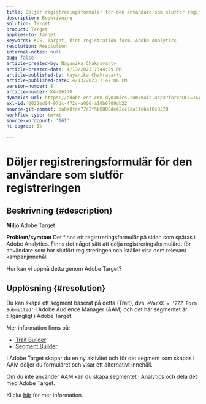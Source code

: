 ```yaml
---
title: Döljer registreringsformulär för den användare som slutför registreringen
description: Beskrivning
solution: Target
product: Target
applies-to: Target
keywords: KCS, Target, hide registration form, Adobe Analytics
resolution: Resolution
internal-notes: null
bug: false
article-created-by: Nayanika Chakravarty
article-created-date: 4/13/2023 7:44:59 PM
article-published-by: Nayanika Chakravarty
article-published-date: 4/13/2023 7:47:06 PM
version-number: 8
article-number: KA-16170
dynamics-url: https://adobe-ent.crm.dynamics.com/main.aspx?forceUCI=1&pagetype=entityrecord&etn=knowledgearticle&id=40db9ca7-33da-ed11-a7c7-6045bd0067ea
exl-id: 0022ed04-97dc-472c-a006-a19b6709db22
source-git-commit: ba6a8fda77e2f5b0808de42cc2da1febb10c0228
workflow-type: tm+mt
source-wordcount: '161'
ht-degree: 1%

---
```


# Döljer registreringsformulär för den användare som slutför registreringen

## Beskrivning {#description}

<b>Miljö</b>
Adobe Target

<b>Problem/symtom</b>
Det finns ett registreringsformulär på sidan som spåras i Adobe Analytics. Finns det något sätt att dölja registreringsformuläret för användare som har slutfört registreringen och istället visa dem relevant kampanjinnehåll.

Hur kan vi uppnå detta genom Adobe Target?


## Upplösning {#resolution}


Du kan skapa ett segment baserat på detta (Trait), dvs. `eVarXX = 'ZZZ Form Submitted'` i Adobe Audience Manager (AAM) och det här segmentet är tillgängligt i Adobe Target.

Mer information finns på:

- [Trait Builder](https://experienceleague.adobe.com/docs/audience-manager/user-guide/features/traits/trait-builder/about-trait-builder.html?lang=en)
- [Segment Builder](https://experienceleague.adobe.com/docs/audience-manager/user-guide/features/segments/segment-builder.html?lang=en)


I Adobe Target skapar du en ny aktivitet och för det segment som skapas i AAM döljer du formuläret och visar ett alternativt innehåll.

Om du inte använder AAM kan du skapa segmentet i Analytics och dela det med Adobe Target.

Klicka [här](https://experienceleague.adobe.com/docs/analytics/components/segmentation/segmentation-workflow/seg-publish.html?lang=en) för mer information.
